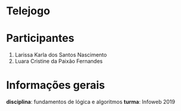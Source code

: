 # Telejogo

# Participantes

1. Larissa Karla dos Santos Nascimento
2. Luara Cristine da Paixão Fernandes

# Informações gerais

**disciplina**: fundamentos de lógica e algoritmos
**turma**: Infoweb 2019
